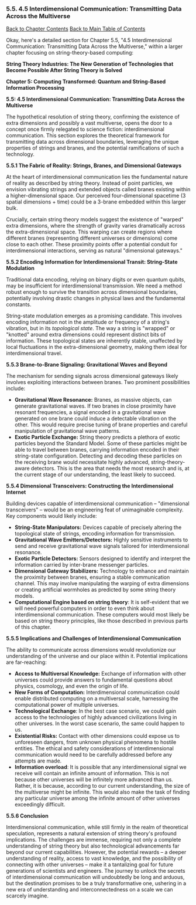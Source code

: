 ### 5.5. 4.5 Interdimensional Communication: Transmitting Data Across the Multiverse

[Back to Chapter Contents](#chapter-5-contents)
[Back to Main Table of Contents](#table-of-contents)

Okay, here's a detailed section for Chapter 5.5, "4.5 Interdimensional Communication: Transmitting Data Across the Multiverse," within a larger chapter focusing on string-theory-based computing:

**String Theory Industries: The New Generation of Technologies that Become Possible After String Theory is Solved**

**Chapter 5: Computing Transformed: Quantum and String-Based Information Processing**

**5.5: 4.5 Interdimensional Communication: Transmitting Data Across the Multiverse**

The hypothetical resolution of string theory, confirming the existence of extra dimensions and possibly a vast multiverse, opens the door to a concept once firmly relegated to science fiction: interdimensional communication. This section explores the theoretical framework for transmitting data across dimensional boundaries, leveraging the unique properties of strings and branes, and the potential ramifications of such a technology.

**5.5.1 The Fabric of Reality: Strings, Branes, and Dimensional Gateways**

At the heart of interdimensional communication lies the fundamental nature of reality as described by string theory. Instead of point particles, we envision vibrating strings and extended objects called branes existing within a higher-dimensional space. Our perceived four-dimensional spacetime (3 spatial dimensions + time) could be a 3-brane embedded within this larger bulk.

Crucially, certain string theory models suggest the existence of "warped" extra dimensions, where the strength of gravity varies dramatically across the extra-dimensional space. This warping can create regions where different branes (representing different universes or dimensions) come close to each other. These proximity points offer a potential conduit for interdimensional interactions, serving as natural "dimensional gateways."

**5.5.2 Encoding Information for Interdimensional Transit: String-State Modulation**

Traditional data encoding, relying on binary digits or even quantum qubits, may be insufficient for interdimensional transmission. We need a method robust enough to survive the transition across dimensional boundaries, potentially involving drastic changes in physical laws and the fundamental constants.

String-state modulation emerges as a promising candidate. This involves encoding information not in the amplitude or frequency of a string's vibration, but in its *topological state*. The way a string is "wrapped" or "knotted" around extra dimensions could represent distinct bits of information. These topological states are inherently stable, unaffected by local fluctuations in the extra-dimensional geometry, making them ideal for interdimensional travel.

**5.5.3 Brane-to-Brane Signaling: Gravitational Waves and Beyond**

The mechanism for sending signals across dimensional gateways likely involves exploiting interactions between branes. Two prominent possibilities include:

*   **Gravitational Wave Resonance:** Branes, as massive objects, can generate gravitational waves. If two branes in close proximity have resonant frequencies, a signal encoded in a gravitational wave generated on one brane could induce a detectable vibration on the other. This would require precise tuning of brane properties and careful manipulation of gravitational wave patterns.
*   **Exotic Particle Exchange:** String theory predicts a plethora of exotic particles beyond the Standard Model. Some of these particles might be able to travel between branes, carrying information encoded in their string-state configuration. Detecting and decoding these particles on the receiving brane would necessitate highly advanced, string-theory-aware detectors. This is the area that needs the most research and is, at the current stage of our understanding, the least likely to succeed.

**5.5.4 Dimensional Transceivers: Constructing the Interdimensional Internet**

Building devices capable of interdimensional communication – "dimensional transceivers" – would be an engineering feat of unimaginable complexity. Key components would likely include:

*   **String-State Manipulators:** Devices capable of precisely altering the topological state of strings, encoding information for transmission.
*   **Gravitational Wave Emitters/Detectors:** Highly sensitive instruments to send and receive gravitational wave signals tailored for interdimensional resonance.
*   **Exotic Particle Detectors:** Sensors designed to identify and interpret the information carried by inter-brane messenger particles.
*   **Dimensional Gateway Stabilizers:**  Technology to enhance and maintain the proximity between branes, ensuring a stable communication channel. This may involve manipulating the warping of extra dimensions or creating artificial wormholes as predicted by some string theory models.
*   **Computational Engine based on string theory**: It is self-evident that we will need powerful computers in order to even think about interdimensional communication. These computers would most likely be based on string theory principles, like those described in previous parts of this chapter.

**5.5.5 Implications and Challenges of Interdimensional Communication**

The ability to communicate across dimensions would revolutionize our understanding of the universe and our place within it. Potential implications are far-reaching:

*   **Access to Multiversal Knowledge:** Exchange of information with other universes could provide answers to fundamental questions about physics, cosmology, and even the origin of life.
*   **New Forms of Computation:** Interdimensional communication could enable distributed computing on a multiversal scale, harnessing the computational power of multiple universes.
*   **Technological Exchange**: In the best case scenario, we could gain access to the technologies of highly advanced civilizations living in other universes. In the worst case scenario, the same could happen to us.
*   **Existential Risks:** Contact with other dimensions could expose us to unforeseen dangers, from unknown physical phenomena to hostile entities. The ethical and safety considerations of interdimensional communication would need to be carefully addressed before any attempts are made.
*   **Information overload**: It is possible that any interdimensional signal we receive will contain an infinite amount of information. This is not because other universes will be infinitely more advanced than us. Rather, it is because, according to our current understanding, the size of the multiverse might be infinite. This would also make the task of finding any particular universe among the infinite amount of other universes exceedingly difficult.

**5.5.6 Conclusion**

Interdimensional communication, while still firmly in the realm of theoretical speculation, represents a natural extension of string theory's profound implications. The challenges are immense, requiring not only a complete understanding of string theory but also technological advancements far beyond our current capabilities. However, the potential rewards – a deeper understanding of reality, access to vast knowledge, and the possibility of connecting with other universes – make it a tantalizing goal for future generations of scientists and engineers. The journey to unlock the secrets of interdimensional communication will undoubtedly be long and arduous, but the destination promises to be a truly transformative one, ushering in a new era of understanding and interconnectedness on a scale we can scarcely imagine.


<a id='chapter-5-6'></a>

